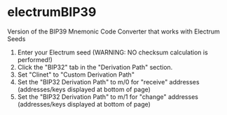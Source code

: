 # electrumBIP39
Version of the BIP39 Mnemonic Code Converter that works with Electrum Seeds

1. Enter your Electrum seed (WARNING: NO checksum calculation is performed!)
2. Click the "BIP32" tab in the "Derivation Path" section.
3. Set "Clinet" to "Custom Derivation Path"
4. Set the "BIP32 Derivation Path" to m/0 for "receive" addresses (addresses/keys displayed at bottom of page)
5. Set the "BIP32 Derivation Path" to m/1 for "change" addresses (addresses/keys displayed at bottom of page)
